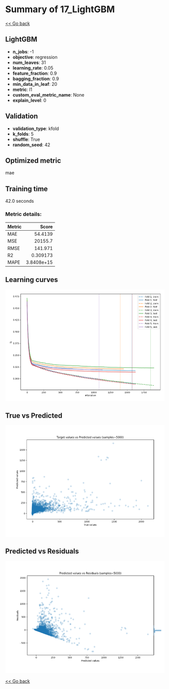 # Summary of 17_LightGBM

[<< Go back](../README.md)


## LightGBM
- **n_jobs**: -1
- **objective**: regression
- **num_leaves**: 31
- **learning_rate**: 0.05
- **feature_fraction**: 0.9
- **bagging_fraction**: 0.9
- **min_data_in_leaf**: 20
- **metric**: l1
- **custom_eval_metric_name**: None
- **explain_level**: 0

## Validation
 - **validation_type**: kfold
 - **k_folds**: 5
 - **shuffle**: True
 - **random_seed**: 42

## Optimized metric
mae

## Training time

42.0 seconds

### Metric details:
| Metric   |          Score |
|:---------|---------------:|
| MAE      |    54.4139     |
| MSE      | 20155.7        |
| RMSE     |   141.971      |
| R2       |     0.309173   |
| MAPE     |     3.8408e+15 |



## Learning curves
![Learning curves](learning_curves.png)
## True vs Predicted

![True vs Predicted](true_vs_predicted.png)


## Predicted vs Residuals

![Predicted vs Residuals](predicted_vs_residuals.png)



[<< Go back](../README.md)
